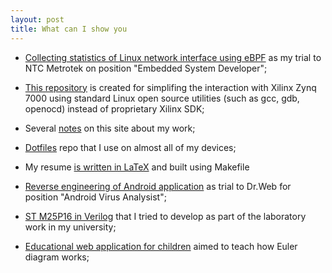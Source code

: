 ```yaml
---
layout: post
title: What can I show you
---
```


  - [Collecting statistics of Linux network interface using eBPF][ifstat]
    as my trial to NTC Metrotek on position "Embedded System
    Developer";

  - [This repository][zybo-z7] is created for simplifing the interaction with
    Xilinx Zynq 7000 using standard Linux open source utilities (such
    as gcc, gdb, openocd) instead of proprietary Xilinx SDK;

  - Several [notes][notes] on this site about my work;

  - [Dotfiles][dotfiles] repo that I use on almost all of my devices;

  - My resume [is written in LaTeX][resume] and built using Makefile

  - [Reverse engineering of Android application][drweb] as trial to
    Dr.Web for position "Android Virus Analysist";

  - [ST M25P16 in Verilog][m25p16] that I tried to develop as part
    of the laboratory work in my university;

  - [Educational web application for children][euler] aimed to teach
    how Euler diagram works;

[notes]: /notes.html
[resume]: http://git.nazaryev.com/resume.git
[euler]: http://git.nazaryev.com/euler.git
[csbook]: http://git.nazaryev.com/csbook.git
[drweb]: http://git.nazaryev.com/drweb-aptitude-test.git
[m25p16]: http://git.nazaryev.com/circuit-design-lab234.git
[medfilter]: http://git.nazaryev.com/metrotek-aptitude-test.git
[dotfiles]: http://git.nazaryev.com/dotfiles.git
[ifstat]: https://github.com/3ap/ifstat
[zybo-z7]: https://github.com/3ap/zybo-z7-baremetal
